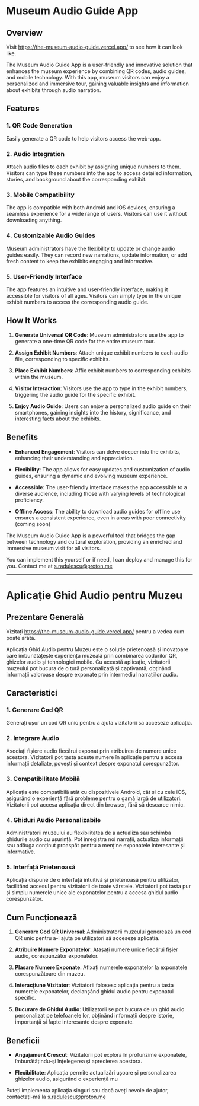 # Museum Audio Guide App

## Overview

Visit https://the-museum-audio-guide.vercel.app/ to see how it can look like.

The Museum Audio Guide App is a user-friendly and innovative solution that enhances the museum experience by combining QR codes, audio guides, and mobile technology. With this app, museum visitors can enjoy a personalized and immersive tour, gaining valuable insights and information about exhibits through audio narration.

## Features

### 1. QR Code Generation

Easily generate a QR code to help visitors access the web-app.

### 2. Audio Integration

Attach audio files to each exhibit by assigning unique numbers to them. Visitors can type these numbers into the app to access detailed information, stories, and background about the corresponding exhibit.

### 3. Mobile Compatibility

The app is compatible with both Android and iOS devices, ensuring a seamless experience for a wide range of users. Visitors can use it without downloading anything.

### 4. Customizable Audio Guides

Museum administrators have the flexibility to update or change audio guides easily. They can record new narrations, update information, or add fresh content to keep the exhibits engaging and informative.


### 5. User-Friendly Interface

The app features an intuitive and user-friendly interface, making it accessible for visitors of all ages. Visitors can simply type in the unique exhibit numbers to access the corresponding audio guide.

## How It Works

1. **Generate Universal QR Code**: Museum administrators use the app to generate a one-time QR code for the entire museum tour.

2. **Assign Exhibit Numbers**: Attach unique exhibit numbers to each audio file, corresponding to specific exhibits.

3. **Place Exhibit Numbers**: Affix exhibit numbers to corresponding exhibits within the museum.

4. **Visitor Interaction**: Visitors use the app to type in the exhibit numbers, triggering the audio guide for the specific exhibit.

5. **Enjoy Audio Guide**: Users can enjoy a personalized audio guide on their smartphones, gaining insights into the history, significance, and interesting facts about the exhibits.

## Benefits

- **Enhanced Engagement**: Visitors can delve deeper into the exhibits, enhancing their understanding and appreciation.

- **Flexibility**: The app allows for easy updates and customization of audio guides, ensuring a dynamic and evolving museum experience.

- **Accessible**: The user-friendly interface makes the app accessible to a diverse audience, including those with varying levels of technological proficiency.

- **Offline Access**: The ability to download audio guides for offline use ensures a consistent experience, even in areas with poor connectivity (coming soon)

The Museum Audio Guide App is a powerful tool that bridges the gap between technology and cultural exploration, providing an enriched and immersive museum visit for all visitors.

You can implement this yourself or if need, I can deploy and manage this for you. Contact me at s.radulescu@proton.me

---

# Aplicație Ghid Audio pentru Muzeu

## Prezentare Generală

Vizitați https://the-museum-audio-guide.vercel.app/ pentru a vedea cum poate arăta.

Aplicația Ghid Audio pentru Muzeu este o soluție prietenoasă și inovatoare care îmbunătățește experiența muzeală prin combinarea codurilor QR, ghizelor audio și tehnologiei mobile. Cu această aplicație, vizitatorii muzeului pot bucura de o tură personalizată și captivantă, obținând informații valoroase despre exponate prin intermediul narrațiilor audio.

## Caracteristici

### 1. Generare Cod QR

Generați ușor un cod QR unic pentru a ajuta vizitatorii sa acceseze aplicația.

### 2. Integrare Audio

Asociați fișiere audio fiecărui exponat prin atribuirea de numere unice acestora. Vizitatorii pot tasta aceste numere în aplicație pentru a accesa informații detaliate, povești și context despre exponatul corespunzător.

### 3. Compatibilitate Mobilă

Aplicația este compatibilă atât cu dispozitivele Android, cât și cu cele iOS, asigurând o experiență fără probleme pentru o gamă largă de utilizatori. Vizitatorii pot accesa aplicația direct din browser, fără să descarce nimic.

### 4. Ghiduri Audio Personalizabile

Administratorii muzeului au flexibilitatea de a actualiza sau schimba ghidurile audio cu ușurință. Pot înregistra noi narrații, actualiza informații sau adăuga conținut proaspăt pentru a menține exponatele interesante și informative.


### 5. Interfață Prietenoasă

Aplicația dispune de o interfață intuitivă și prietenoasă pentru utilizator, facilitând accesul pentru vizitatorii de toate vârstele. Vizitatorii pot tasta pur și simplu numerele unice ale exponatelor pentru a accesa ghidul audio corespunzător.

## Cum Funcționează

1. **Generare Cod QR Universal**: Administratorii muzeului generează un cod QR unic pentru a-i ajuta pe utilizatori să acceseze aplicatia.

2. **Atribuire Numere Exponatelor**: Atașați numere unice fiecărui fișier audio, corespunzător exponatelor.

3. **Plasare Numere Exponate**: Afixați numerele exponatelor la exponatele corespunzătoare din muzeu.

4. **Interacțiune Vizitator**: Vizitatorii folosesc aplicația pentru a tasta numerele exponatelor, declanșând ghidul audio pentru exponatul specific.

5. **Bucurare de Ghidul Audio**: Utilizatorii se pot bucura de un ghid audio personalizat pe telefoanele lor, obținând informații despre istorie, importanță și fapte interesante despre exponate.

## Beneficii

- **Angajament Crescut**: Vizitatorii pot explora în profunzime exponatele, îmbunătățindu-și înțelegerea și aprecierea acestora.

- **Flexibilitate**: Aplicația permite actualizări ușoare și personalizarea ghizelor audio, asigurând o experiență mu

Puteți implementa aplicația singuri sau dacă aveți nevoie de ajutor, contactați-mă la s.radulescu@proton.me


